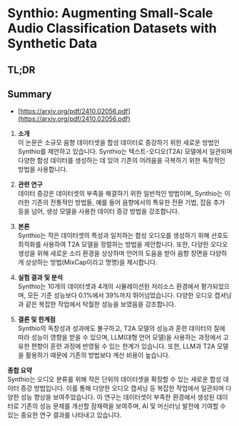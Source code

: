 # Synthio: Augmenting Small-Scale Audio Classification Datasets with Synthetic Data
## TL;DR
## Summary
- [https://arxiv.org/pdf/2410.02056.pdf](https://arxiv.org/pdf/2410.02056.pdf)

1. **소개**  
이 논문은 소규모 음향 데이터셋을 합성 데이터로 증강하기 위한 새로운 방법인 Synthio를 제안하고 있습니다. Synthio는 텍스트-오디오(T2A) 모델에서 일관되며 다양한 합성 데이터를 생성하는 데 있어 기존의 어려움을 극복하기 위한 독창적인 방법을 사용합니다.

2. **관련 연구**  
데이터 증강은 데이터셋의 부족을 해결하기 위한 일반적인 방법이며, Synthio는 이러한 기존의 전통적인 방법들, 예를 들어 음향에서의 특유한 전환 기법, 잡음 추가 등을 넘어, 생성 모델을 사용한 데이터 증강 방법을 강조합니다.

3. **본론**  
Synthio는 작은 데이터셋의 특성과 일치하는 합성 오디오를 생성하기 위해 선호도 최적화를 사용하여 T2A 모델을 정렬하는 방법을 제안합니다. 또한, 다양한 오디오 생성을 위해 새로운 소리 환경을 상상하며 언어의 도움을 받아 음향 장면을 다양하게 상상하는 방법(MixCap이라고 명명)을 제시합니다.

4. **실험 결과 및 분석**  
Synthio는 10개의 데이터셋과 4개의 시뮬레이션된 저리소스 환경에서 평가되었으며, 모든 기준 성능보다 0.1%에서 39%까지 뛰어넘었습니다. 다양한 오디오 캡셔닝과 같은 복잡한 작업에서 탁월한 성능을 보였음을 강조합니다.

5. **결론 및 한계점**  
Synthio의 독창성과 성과에도 불구하고, T2A 모델의 성능과 훈련 데이터의 질에 따라 성능이 영향을 받을 수 있으며, LLM(대형 언어 모델)을 사용하는 과정에서 고유한 편향이 훈련 과정에 반영될 수 있는 한계가 있습니다. 또한, LLM과 T2A 모델을 활용하기 때문에 기존의 방법보다 계산 비용이 높습니다.

**종합 요약**  
Synthio는 오디오 분류를 위해 작은 단위의 데이터셋을 확장할 수 있는 새로운 합성 데이터 증강 방법입니다. 이를 통해 다양한 오디오 캡셔닝 등 복잡한 작업에서 일관되며 다양한 성능 향상을 보여주었습니다. 이 연구는 데이터셋이 부족한 환경에서 생성된 데이터로 기존의 성능 문제를 개선할 잠재력을 보여주며, AI 및 머신러닝 발전에 기여할 수 있는 중요한 연구 결과를 나타내고 있습니다.